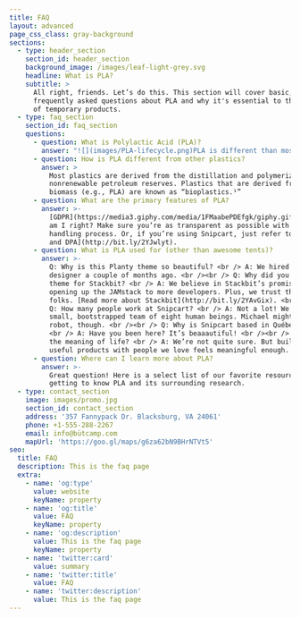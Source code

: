 ```yaml
---
title: FAQ
layout: advanced
page_css_class: gray-background
sections:
  - type: header_section
    section_id: header_section
    background_image: /images/leaf-light-grey.svg
    headline: What is PLA?
    subtitle: >
      All right, friends. Let’s do this. This section will cover basic,
      frequently asked questions about PLA and why it's essential to the future
      of temporary products.
  - type: faq_section
    section_id: faq_section
    questions:
      - question: What is Polylactic Acid (PLA)?
        answer: "![](images/PLA-lifecycle.png)PLA is different than most thermoplastic polymers in that it is derived from **renewable** resources like corn starch or sugar cane.\_\n\n![](images/PLA-chem.png)\n"
      - question: How is PLA different from other plastics?
        answer: >
          Most plastics are derived from the distillation and polymerization of
          nonrenewable petroleum reserves. Plastics that are derived from
          biomass (e.g., PLA) are known as “bioplastics.¹”
      - question: What are the primary features of PLA?
        answer: >-
          [GDPR](https://media3.giphy.com/media/1FMaabePDEfgk/giphy.gif?cid=790b76115d1fc3ed7656643632f4131f&rid=giphy.gif),
          am I right? Make sure you’re as transparent as possible with your data
          handling process. Or, if you’re using Snipcart, just refer to [our ToS
          and DPA](http://bit.ly/2YJwlyt).
      - question: What is PLA used for (other than awesome tents)?
        answer: >-
          Q: Why is this Planty theme so beautiful? <br /> A: We hired our first
          designer a couple of months ago. <br /><br /> Q: Why did you build a
          theme for Stackbit? <br /> A: We believe in Stackbit’s promise of
          opening up the JAMstack to more developers. Plus, we trust these
          folks. [Read more about Stackbit](http://bit.ly/2YAvGix). <br /><br />
          Q: How many people work at Snipcart? <br /> A: Not a lot! We’re a
          small, bootstrapped team of eight human beings. Michael might be a
          robot, though. <br /><br /> Q: Why is Snipcart based in Québec City?
          <br /> A: Have you been here? It’s beaaautiful! <br /><br /> Q: What’s
          the meaning of life? <br /> A: We’re not quite sure. But building
          useful products with people we love feels meaningful enough.
      - question: Where can I learn more about PLA?
        answer: >-
          Great question! Here is a select list of our favorite resources for
          getting to know PLA and its surrounding research.
  - type: contact_section
    image: images/promo.jpg
    section_id: contact_section
    address: '357 Fannypack Dr. Blacksburg, VA 24061'
    phone: +1-555-288-2267
    email: info@bütcamp.com
    mapUrl: 'https://goo.gl/maps/g6za62bN9BHrNTVt5'
seo:
  title: FAQ
  description: This is the faq page
  extra:
    - name: 'og:type'
      value: website
      keyName: property
    - name: 'og:title'
      value: FAQ
      keyName: property
    - name: 'og:description'
      value: This is the faq page
      keyName: property
    - name: 'twitter:card'
      value: summary
    - name: 'twitter:title'
      value: FAQ
    - name: 'twitter:description'
      value: This is the faq page
---
```

